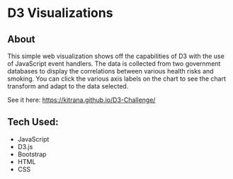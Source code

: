 # D3 Visualizations

## About
This simple web visualization shows off the capabilities of D3 with the use of JavaScript event handlers.  The data is collected from two government databases to display the correlations between various health risks and smoking.  You can click the various axis labels on the chart to see the chart transform and adapt to the data selected.  

See it here: https://kitrana.github.io/D3-Challenge/

## Tech Used:
* JavaScript
* D3.js
* Bootstrap
* HTML
* CSS
